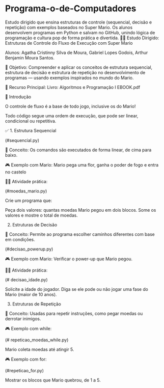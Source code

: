 # Programa-o-de-Computadores
Estudo dirigido que ensina estruturas de controle (sequencial, decisão e repetição) com exemplos baseados no Super Mario. Os alunos desenvolvem programas em Python e salvam no GitHub, unindo lógica de programação e cultura pop de forma prática e divertida.
👨‍🏫 Estudo Dirigido: Estruturas de Controle do Fluxo de Execução com Super Mario

Alunos: Agatha Cristinny Silva de Moura, Gabriel Lopes Godois, Arthur Benjamin Moura Santos.

🎯 Objetivo: Compreender e aplicar os conceitos de estrutura sequencial, estrutura de decisão e estrutura de repetição no desenvolvimento de programas — usando exemplos inspirados no mundo do Mario.

📘 Recurso Principal: Livro: Algoritmos e Programação I EBOOK.pdf

🧩 Introdução

O controle de fluxo é a base de todo jogo, inclusive os do Mario!

Todo código segue uma ordem de execução, que pode ser linear, condicional ou repetitiva.

✅ 1. Estrutura Sequencial

(#sequencial.py)

📝 Conceito: Os comandos são executados de forma linear, de cima para baixo.

🎮 Exemplo com Mario: Mario pega uma flor, ganha o poder de fogo e entra no castelo

👨‍💻 Atividade prática:

(#moedas_mario.py)

Crie um programa que:

Peça dois valores: quantas moedas Mario pegou em dois blocos.
Some os valores e mostre o total de moedas.

2. Estruturas de Decisão

📝 Conceito:
Permite ao programa escolher caminhos diferentes com base em condições.

(#decisao_powerup.py)

🎮 Exemplo com Mario:
Verificar o power-up que Mario pegou.

👨‍💻 Atividade prática:

(# decisao_idade.py)

Solicite a idade do jogador.
Diga se ele pode ou não jogar uma fase do Mario (maior de 10 anos).

3. Estruturas de Repetição
   
📝 Conceito:
Usadas para repetir instruções, como pegar moedas ou derrotar inimigos.

🎮 Exemplo com while:

(# repeticao_moedas_while.py)

Mario coleta moedas até atingir 5.

🎮 Exemplo com for:

(#repeticao_for.py)

Mostrar os blocos que Mario quebrou, de 1 a 5.

